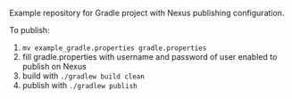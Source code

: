 
Example repository for Gradle project with Nexus publishing configuration.

To publish:
1. ```mv example_gradle.properties gradle.properties```
2. fill gradle.properties with username and password of user enabled to publish on Nexus
3. build with ```./gradlew build clean```
4. publish with ```./gradlew publish```